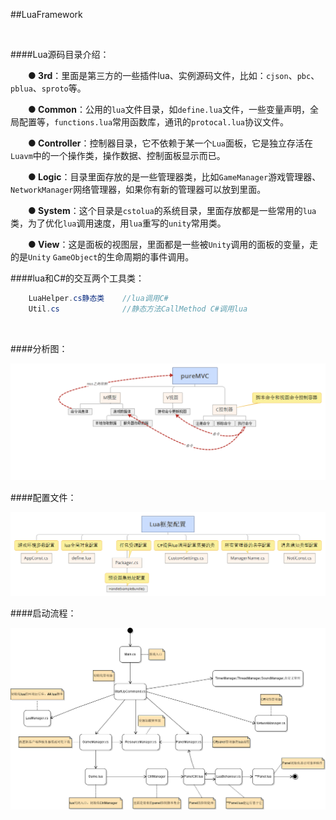 ##LuaFramework

&emsp;


####Lua源码目录介绍：

&emsp;&emsp;**● 3rd**：里面是第三方的一些插件lua、实例源码文件，比如：`cjson`、`pbc`、`pblua`、`sproto`等。

&emsp;&emsp;**● Common**：公用的`lua`文件目录，如`define.lua`文件，一些变量声明，全局配置等，`functions.lua`常用函数库，通讯的`protocal.lua`协议文件。

&emsp;&emsp;**● Controller**：控制器目录，它不依赖于某一个`Lua`面板，它是独立存活在`Luavm`中的一个操作类，操作数据、控制面板显示而已。

&emsp;&emsp;**● Logic**：目录里面存放的是一些管理器类，比如`GameManager`游戏管理器、`NetworkManager`网络管理器，如果你有新的管理器可以放到里面。

&emsp;&emsp;**● System**：这个目录是`cstolua`的系统目录，里面存放都是一些常用的`lua`类，为了优化`lua`调用速度，用`lua`重写的`unity`常用类。

&emsp;&emsp;**● View**：这是面板的视图层，里面都是一些被`Unity`调用的面板的变量，走的是`Unity` `GameObject`的生命周期的事件调用。

####lua和C#的交互两个工具类：
```csharp
    LuaHelper.cs静态类    //lua调用C#
    Util.cs              //静态方法CallMethod C#调用lua
```

&emsp;

####分析图：

![](/assets/20160506154319148)

####配置文件：

![](/assets/20160506154351680)

####启动流程：

![](/assets/20160506154414941)